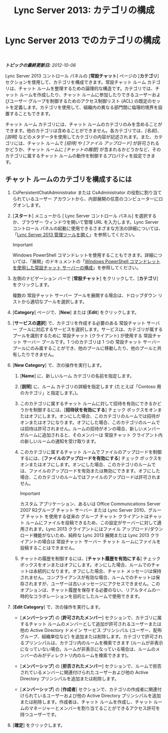 ﻿---
title: 'Lync Server 2013: カテゴリの構成'
TOCTitle: カテゴリの構成
ms:assetid: 4547f514-f0c0-404d-890f-092ddeeac852
ms:mtpsurl: https://technet.microsoft.com/ja-jp/library/JJ204859(v=OCS.15)
ms:contentKeyID: 48271948
ms.date: 05/19/2016
mtps_version: v=OCS.15
ms.translationtype: HT
---

# Lync Server 2013 でのカテゴリの構成

 

_**トピックの最終更新日:** 2012-10-06_

Lync Server 2013 コントロール パネルの \[**常設チャット**\] ページの \[**カテゴリ**\] セクションを使用して、カテゴリを構成できます。常設チャット ルーム カテゴリは、チャット ルームを整理するための論理的な構造です。カテゴリでは、チャット ルームを作成したり、チャット ルームに参加したりできるユーザーおよびユーザー グループを制御するためのアクセス制御リスト (ACL) の既定のセットを定義します。カテゴリを使用して、組織内の異なる部門間に倫理的境界を設置することもできます。

チャット ルーム カテゴリには、チャット ルームのカテゴリのみを含めることができます。他のカテゴリは含めることができません。各カテゴリでは、*\[名前\]*、*\[説明\]* などのメタデータを使用してカテゴリの内容が記述されます。また、カテゴリには、チャット ルームで *\[招待\]* や *\[ファイル アップロード\]* が許可されるかどうか、チャット ルームに *\[チャットの履歴\]* が含まれるかどうかなど、そのカテゴリに属するチャット ルームの動作を制御するプロパティを設定できます。

## チャット ルームのカテゴリを構成するには

1.  CsPersistentChatAdministrator または CsAdministrator の役割に割り当てられているユーザー アカウントから、内部展開の任意のコンピューターにログオンします。

2.  \[**スタート**\] メニューから \[ Lync Server コントロール パネル\] を選択するか、ブラウザー ウィンドウを開いて管理 URL を入力します。Lync Server コントロール パネルの起動に使用できるさまざまな方法の詳細については、「[Lync Server 2013 管理ツールを開く](lync-server-2013-open-lync-server-administrative-tools.md)」を参照してください。
    

    > [!IMPORTANT]
    > Windows PowerShell コマンドレットを使用することもできます。詳細については、「展開」のドキュメントの「<A href="configuring-persistent-chat-server-by-using-windows-powershell-cmdlets.md">Windows PowerShell コマンドレットを使用した常設チャット サーバーの構成</A>」を参照してください。



3.  左側のナビゲーション バーで \[**常設チャット**\] をクリックして、\[**カテゴリ**\] をクリックします。
    
    複数の 常設チャット サーバー プールを展開する場合は、ドロップダウン リストから適切なプールを選択します。

4.  \[**Category**\] ページで、\[**New**\] または \[**Edit**\] をクリックします。

5.  \[**サービスの選択**\] で、カテゴリを作成する必要のある 常設チャット サーバー プールに対応するサービスを選択します。サービスは、カテゴリが属するプールを識別するために 常設チャット (クライアント) が使用する 常設チャット サーバー プールです。1 つのカテゴリは 1 つの 常設チャット サーバー プールにのみ属することができ、他のプールに移動したり、他のプールと共有したりできません。

6.  \[**New Category**\] で、次の操作を実行します。
    
    1.  \[**Name**\] に、新しいルーム カテゴリの名前を指定します。
    
    2.  \[**説明**\] に、ルーム カテゴリの詳細を指定します (たとえば「Contoso 用のカテゴリ」と指定します。)。
    
    3.  このカテゴリに属するチャット ルームに対して招待を有効にできるかどうかを制御するには、\[**招待状を有効にする**\] チェック ボックスをオンまたはオフにします。オンにした場合、このカテゴリのルームでは招待がオンまたはオフになります。オフにした場合、このカテゴリのルームでは招待は許可されません。ルームの招待がオンの場合、新しいメンバーがルームに追加されると、そのメンバーは 常設チャット クライアント内の新しいルームの通知を受け取ります。
    
    4.  このカテゴリに属するチャット ルームでファイルのアップロードを制御するには、\[**ファイルのアップロードを有効にする**\] チェック ボックスをオンまたはオフにします。オンにした場合、このカテゴリのルームでは、ファイルのアップロードを有効または無効にできます。オフにした場合、このカテゴリのルームではファイルのアップロードは許可されません。
        

        > [!IMPORTANT]
        > カスタム アプリケーション、あるいは Office Communications Server 2007 R2グループ チャット サーバー または Lync Server 2010、グループ チャット を使用する従来の グループ チャット クライアントはチャット ルームにファイルを投稿できるため、この設定がサーバーに対して適用されます。Lync 2013 クライアントにはファイル アップロード/ダウンロード機能がないため、純粋な Lync 2013 展開または Lync 2013 クライアントの場合は 常設チャット サーバー チャット ルームにファイルを投稿することはできません。

    
    5.  チャットの履歴を制御するには、\[**チャット履歴を有効にする**\] チェック ボックスをオンまたはオフにします。オンにした場合、ルームでのチャットは永続的になります。オフにした場合、チャット メッセージは保持されません。コンプライアンスが有効な場合、ルームでのチャットは保存されますが、ユーザーは古いメッセージにアクセスできません。このオプションは、チャット履歴を保存する必要のない、リアルタイムの一時的なコラボレーションを目的としたルームで使用できます。

7.  \[**Edit Category**\] で、次の操作を実行します。
    
      - \[**メンバーシップ**\] の \[**許可されたメンバー**\] セクションで、カテゴリに属するチャット ルームのメンバーとして追加が許可されるユーザーまたは他の Active Directory ドメイン サービス プリンシパル (ユーザー、配布グループ、組織単位など) を追加または削除します。カテゴリで許可されるプリンシパルは、カテゴリ内のルームを検索できます (ルームが非表示になっていない場合。ルームが非表示になっている場合は、ルームのメンバーのみがディレクトリ内のルームを検索できます)。
    
      - \[**メンバーシップ**\] の \[**拒否されたメンバー**\] セクションで、ルームで拒否されているメンバーに関連付けられたユーザーおよび他の Active Directory プリンシパルを追加または削除します。
    
      - \[**メンバーシップ**\] の \[**作成者**\] セクションで、カテゴリの作成者に関連付けられているユーザーおよび他の Active Directory プリンシパルを追加または削除します。作成者は、チャット ルームを作成し、チャット ルームのマネージャーとメンバーを割り当てることができるアクセス許可を持つユーザーです。

8.  \[**確定**\] をクリックします。

